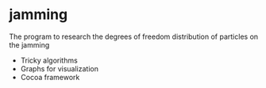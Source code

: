 # jamming
The program to research the degrees of freedom distribution of particles on the jamming
- Tricky algorithms
- Graphs for visualization
- Cocoa framework
